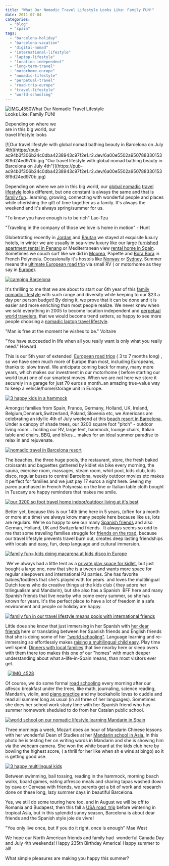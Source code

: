 ```yaml
---
title: "What Our Nomadic Travel Lifestyle Looks Like: Family FUN!"
date: 2011-07-04
categories: 
  - "blog"
  - "spain"
tags: 
  - "barcelona-holiday"
  - "barcelona-vacation"
  - "digital-nomad"
  - "international-lifestyle"
  - "laptop-lifestyle"
  - "location-independent"
  - "long-term-travel"
  - "motorhome-europe"
  - "nomadic-lifestyle"
  - "perpetual-travel"
  - "road-trip-europe"
  - "travel-lifestyle"
  - "world-schooling"
---
```


[![IMG_4550](https://pub-ac94b3f306b24c0dba4238943c97f2e1.r2.dev/6a00e5502a95078833014e89907d4f970d.jpg "IMG_4550")](https://pub-ac94b3f306b24c0dba4238943c97f2e1.r2.dev/6a00e5502a95078833014e89907d4f970d.jpg)What Our Nomadic Travel Lifestyle  
Looks Like: Family FUN!

Depending on where we  
are in this big world, our  
travel lifestyle looks

<!--more--> [![Our travel lifestyle with global nomad  bathing beauty in Barcelona on July 4th](https://pub-ac94b3f306b24c0dba4238943c97f2e1.r2.dev/6a00e5502a9507883301538f9d24ed970b.jpg "Our travel lifestyle with global nomad  bathing beauty in Barcelona on July 4th")](https://pub-ac94b3f306b24c0dba4238943c97f2e1.r2.dev/6a00e5502a9507883301538f9d24ed970b.jpg)  
  
Depending on where we are in this big world, our [global nomadic](http://en.wikipedia.org/wiki/Existential_migration "global nomad") [travel lifestyle](http://soultravelers3new.local/2009/04/how-to-travel-the-world-as-a-digital-nomad-family.html "our travel lifestyle") looks different, but one constant is always the same and that is [family fun](http://soultravelers3new.local/2007/05/hanging-out-roa.html "family fun travel")...learning, growing, connecting with wonderful people and places while cherishing the gift of time together as a family. It's always the weekend and it's always spring/summer for us.  
  
"To know you have enough is to be rich" Lao-Tzu  
  
"Traveling in the company of those we love is home in motion" - Hunt  
  
Globetrotting recently in [Jordan](http://soultravelers3new.local/2011/05/jordan-tourismsmartest-.html "Jordan") and [Bhutan](http://soultravelers3new.local/2011/05/family-vacation-in-bhutan.html "bhutan vacation") we stayed at exquisite luxury hotels, in winter we are usually in sea-view luxury like our large [furnished apartment rental in Penang](http://soultravelers3new.local/2011/01/tropical-winter-home-in-penang-malaysia-location-indenpendent-digital-nomad-long-term-travel-tips-.html "how to find  furnished rental penang") or Mediterranean view [rental home in Spain](http://soultravelers3new.local/2009/11/whats-a-spain-winter-rental-like-extended-travel-digital-nomad-4hww-vacation-.html "rental home in andalusia, Spain"). Sometimes we couch surf like we did in [Moorea](http://soultravelers3new.local/2010/10/family-travel-french-polynesia-cheaply.html "moorea vacation cheap"), Papette and [Bora Bora](http://soultravelers3new.local/2010/11/bora-bora-on-a-cheap-budget-travel-tahiti-moorea-and-french-polynesia.html "bora bora on a cheap budget") in French Polynesia. Occasionally it's hostels like [Norway](http://soultravelers3new.local/2009/03/family-travel-norway-in-a-nutshell-norwegian-fijord-photo.html "hostel in Bergen Norway") or [Sydney](http://soultravelers3new.local/2011/02/the-stunning-sydney-harbour-yha-hostel-review.html "best hostel in Sydney"). Summer means the [ultimate European road trip](http://soultravelers3new.local/2011/06/road-trip-europe-plan-then-improvise.html#more "ultimate Europe road trip") via small RV ( or motorhome as they say in [Europe](http://soultravelers3new.local/2010/05/camping-europe-in-a-motorhome-rv-5-best-sites-roadtrip-europe-family-travel-budget-best-price.html "best camping in europe")).  
  
[![camping Barcelona](https://pub-ac94b3f306b24c0dba4238943c97f2e1.r2.dev/6a00e5502a95078833014e8990c2d3970d.jpg "camping Barcelona")](https://pub-ac94b3f306b24c0dba4238943c97f2e1.r2.dev/6a00e5502a95078833014e8990c2d3970d.jpg)  
  
  
It's thrilling to me that we are about to start our 6th year of this [family nomadic lifestyle](http://soultravelers3new.local/2008/06/how-to-do-exten.html "how to do long term world travel") with such range and diversity while keeping to our $23 a day per person budget! By doing it, we prove that it can be done and it is easier and more enriching than most people realize. We never knew when we sold everything in 2005 to become location independent and [perpetual world travelers,](http://soultravelers3new.local/2010/06/early-retirement-perpetual-travel-radical-early-retirement-with-kids-rtw-family-travel-multiyear.html "perpetual travelers") that we would become trend setters, so happy to see more people choosing a [nomadic laptop travel lifestyle](http://digitalnomadacademy.com/ "digital nomad academy").  
  
"Man is free at the moment he wishes to be." Voltaire  
  
"You have succeeded in life when all you really want is only what you really need." Howard  

This is our 5th year of extended  [European road trips](http://soultravelers3new.local/2010/06/grand-tour-europe-iv-family-travel-extended-vacation-road-trip-summer-holiday-abroad.html "European road trip") ( 3 to 7 months long) , so we have seen much more of Europe than most, including Europeans, thanks to  slow travel. We anticipate coming back for many, many more years, which makes our investment in our motorhome ( before starting our world tour) one of our smartest moves. When we are not here we store it securely in a garage for just 70 euros a month..an amazing true-value way to keep a vehicle/home/storage unit in Europe.

  
[![3 happy kids in a hammock](https://pub-ac94b3f306b24c0dba4238943c97f2e1.r2.dev/6a00e5502a9507883301543370bac5970c.jpg "3 happy kids in a hammock")](https://pub-ac94b3f306b24c0dba4238943c97f2e1.r2.dev/6a00e5502a9507883301543370bac5970c.jpg)  
  
  
Amongst families from Spain, France, Germany, Holland, UK, Ireland, Belgium,Denmark,Switzerland, Poland, Slovenia etc, we Americans are celebrating an idyllic 4th of July weekend at this [beach resort in Barcelona.](http://soultravelers3new.local/2007/05/barcelona-beach.html "barcelona beach resort camping") Under a canopy of shade trees, our 3200 square foot "pitch" - outdoor living room... holding our RV, large tent, hammock, lounge chairs, Italian table and chairs, BBQ, and bikes... makes for an ideal summer paradise to relax in and rejuvenate.  
  
[![nomadic travel in Barcelona resort](https://pub-ac94b3f306b24c0dba4238943c97f2e1.r2.dev/6a00e5502a95078833014e8990fb42970d.jpg "nomadic travel in Barcelona resort")](https://pub-ac94b3f306b24c0dba4238943c97f2e1.r2.dev/6a00e5502a95078833014e8990fb42970d.jpg)  
  
The beaches, the three huge pools, the restaurant, store, the fresh baked croissants and baguettes gathered by kidlet via bike every morning, the sauna, exercise room, massages, steam room, whirl pool, kids club, kids disco, regular buses to central Barcelona, weekly outdoor movies etc makes it perfect for families and we just pay 17 euros a night here. Seeing my pareo purchased in French Polynesia on the line or Italian table cloth bought in Tuscany are happy reminders that makes me smile.  
  
[![our 3200 sq foot travel home indoor/outdoor living at it's best](https://pub-ac94b3f306b24c0dba4238943c97f2e1.r2.dev/6a00e5502a9507883301538f9d9742970b.jpg "our 3200 sq foot travel home indoor/outdoor living at it's best")](https://pub-ac94b3f306b24c0dba4238943c97f2e1.r2.dev/6a00e5502a9507883301538f9d9742970b.jpg)  
  
Better yet, because this is our 14th time here in 5 years, (often for a month or more at a time) we always know many people here because like us, lots are regulars. We're so happy to see our many [Spanish friends](http://soultravelers3new.local/2011/01/how-to-make-paella-in-spain-the-valencia-way-recipe-for-travel-foodie-lovers-of-traditional-food.html "Spanish friends making paella in Barcelona") and also German, Holland, UK and Switzerland friends.  It always seems so odd to me that some traveling families struggle for [friends on the road](http://soultravelers3new.local/2011/02/kids-friends-travel-on-the-ultimate-family-adventure.html "finding friends when traveling"), because our travel lifestyle prevents travel burn out, creates deep lasting friendships with locals and easy, fun, deep language and cultural immersion.  
  
[![family fun= kids doing macarena at kids disco in Europe](https://pub-ac94b3f306b24c0dba4238943c97f2e1.r2.dev/6a00e5502a9507883301538f9dafc9970b.jpg "family fun= kids doing macarena at kids disco in Europe")](https://pub-ac94b3f306b24c0dba4238943c97f2e1.r2.dev/6a00e5502a9507883301538f9dafc9970b.jpg)  
  
 We've always had a little tent as a [private play space for kidlet](http://soultravelers3new.local/2009/06/questions-answers-about-soultravelers3-family-travel.html "tent for kids while traveling by motorhome"), but just bought a large one, now that she is a tween and wants more space for regular sleepovers and international PJ parties. She has favorite babies/toddlers that she's played with for years  and loves the multilingual Dutch teens who do creative things at the kids club ( they adore her trilingualism and Mandarin), but she also has a Spanish  BFF here and many Spanish friends that live nearby who come every summer, so she has known for years. It's the perfect place to have a lot of freedom in a safe environment and people on holiday are happy.  
  
[![family fun in our travel lifestyle means pools with international friends](https://pub-ac94b3f306b24c0dba4238943c97f2e1.r2.dev/6a00e5502a95078833014e8990f7f2970d.jpg "family fun in our travel lifestyle means pools with international friends")](https://pub-ac94b3f306b24c0dba4238943c97f2e1.r2.dev/6a00e5502a95078833014e8990f7f2970d.jpg)  
  
Little does she know that just immersing in her Spanish with [her dear friends](http://soultravelers3new.local/2010/05/globe-trotting-location-independent-kids-friends-perpetual-travelers-tck-long-term-family-travel-.html "finding friends during travel ") here or translating between her Spanish friends and English friends that she is doing some of her ["world schooling"](http://soultravelers3new.local/2010/03/long-term-family-travel-homeschool-roadschool-world-school-digitalnomad-lifestyle-design-virtual-.html "world schooling"). Language learning and re-immersing so effortlessly makes [raising a multilingual child easy](http://soultravelers3new.local/2011/06/how-to-raise-a-bilingual-or-multi-lingual-child-2.html "raising a multilingual child easy"). Play time well spent. [Dinners with local families](http://soultravelers3new.local/2011/06/delicious-dinner-in-barcelona.html "Dinners with families in Spain") that live nearby here or sleep overs with them there too makes this one of our "homes" with much deeper understanding about what a-life-in-Spain means, than most visitors ever get.  
  
  [![IMG_4528](https://pub-ac94b3f306b24c0dba4238943c97f2e1.r2.dev/6a00e5502a9507883301538fa25dce970b.jpg "IMG_4528")](https://pub-ac94b3f306b24c0dba4238943c97f2e1.r2.dev/6a00e5502a9507883301538fa25dce970b.jpg)  
  
  
Of course, we do some formal [road schooling](http://soultravelers3new.local/2010/04/family-travel-homeschool-education-global-students-lifestyle-design-location-independent-4hww-around.html "road schooling ") every morning after our alfesco breakfast under the trees, like math, journaling, science reading, Mandarin, violin, and [piano practice](http://www.youtube.com/watch?v=0Ar90wOnWnM "piano practice via webcam") and my bookaholic loves to cuddle and read all summer long as usual (in all three of her languages). Sometimes she does her school work study time with her Spanish friend who has summer homework sheduled to do from her Catalan public school.  
  
[![world school on our nomadic lifestyle learning Mandarin in Spain](https://pub-ac94b3f306b24c0dba4238943c97f2e1.r2.dev/6a00e5502a9507883301538f9e2767970b.jpg "world school on our nomadic lifestyle learning Mandarin in Spain")](https://pub-ac94b3f306b24c0dba4238943c97f2e1.r2.dev/6a00e5502a9507883301538f9e2767970b.jpg)  
  
  
Three mornings a week, Mozart does an hour of Mandarin Chinese lessons with her wonderful Dean of Studies at her [Mandarin school in Asia.](http://soultravelers3new.local/2011/01/only-american-girl-in-an-all-mandarin-school-chinese-immersion-in-language-culture-through-school.html "mandarin school in Asia") In this photo he is testing her on writing words in Mandarin and she is showing him via the webcam camera. She won the white board at the kids club here by bowling the highest score, ( a thrill for her like when sh e wins at bingo) so it is getting good use.  
  
[![3 happy multilingual kids](https://pub-ac94b3f306b24c0dba4238943c97f2e1.r2.dev/6a00e5502a950788330154337190e4970c.jpg "3 happy multilingual kids")](https://pub-ac94b3f306b24c0dba4238943c97f2e1.r2.dev/6a00e5502a950788330154337190e4970c.jpg)  
  
  
Between swimming, ball tossing, reading in the hammock, morning beach walks, board games, eating alfresco meals and sharing tapas washed down by cava or Cervesa with friends, we parents get a bit of work and research done on these long, lazy summer days in beautiful Barcelona.  
  
Yes, we still do some touring here too, and in August we will be off to Romania and Budapest, then this fall a [USA road  trip](http://soultravelers3new.local/2011/06/road-trip-usa.html "usa road trip") before wintering in tropical Asia, but in this splendid sunny season, Barcelona is about dear friends and the Spanish style joie de vivre!  
  
"You only live once, but if you do it right, once is enough" Mae West  
  
We hope our North American friends and family had  wonderful Canada Day and July 4th weekends! Happy 235th Birthday America! Happy summer to all!  
  
What simple pleasures are making you happy this summer?
